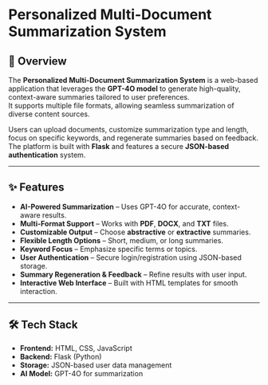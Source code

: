 # Personalized Multi-Document Summarization System

## 📌 Overview
The **Personalized Multi-Document Summarization System** is a web-based application that leverages the **GPT-4O model** to generate high-quality, context-aware summaries tailored to user preferences.  
It supports multiple file formats, allowing seamless summarization of diverse content sources.

Users can upload documents, customize summarization type and length, focus on specific keywords, and regenerate summaries based on feedback.  
The platform is built with **Flask** and features a secure **JSON-based authentication** system.

---

## ✨ Features
- **AI-Powered Summarization** – Uses GPT-4O for accurate, context-aware results.
- **Multi-Format Support** – Works with **PDF**, **DOCX**, and **TXT** files.
- **Customizable Output** – Choose **abstractive** or **extractive** summaries.
- **Flexible Length Options** – Short, medium, or long summaries.
- **Keyword Focus** – Emphasize specific terms or topics.
- **User Authentication** – Secure login/registration using JSON-based storage.
- **Summary Regeneration & Feedback** – Refine results with user input.
- **Interactive Web Interface** – Built with HTML templates for smooth interaction.

---

## 🛠 Tech Stack
- **Frontend:** HTML, CSS, JavaScript
- **Backend:** Flask (Python)
- **Storage:** JSON-based user data management
- **AI Model:** GPT-4O for summarization
